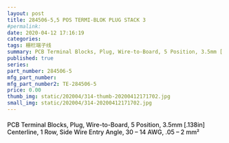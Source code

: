 ```yaml
---
layout: post
title: 284506-5,5 POS TERMI-BLOK PLUG STACK 3
#permalink: 
date: 2020-04-12 17:16:19
categories: 
tags: 栅栏端子线 
summary: PCB Terminal Blocks, Plug, Wire-to-Board, 5 Position, 3.5mm [.138in] Centerline, 1 Row, Side Wire Entry Angle, 30 – 14 AWG, .05 – 2 mm²
published: true 
series: 
part_number: 284506-5
mfg_part_number: 
mfg_part_number2: TE-284506-5
price: 0.00
thumb_img: static/202004/314-thumb-20200412171702.jpg
small_img: static/202004/314-20200412171702.jpg
---
```



<h2 style="font-weight:500;font-size:0.875rem;font-family:Avenir, "vertical-align:baseline;color:#3F4348;background-color:#F7F7F7;">
	PCB Terminal Blocks, Plug, Wire-to-Board, 5 Position, 3.5mm [.138in] Centerline, 1 Row, Side Wire Entry Angle, 30 – 14 AWG, .05 – 2 mm²
</h2>